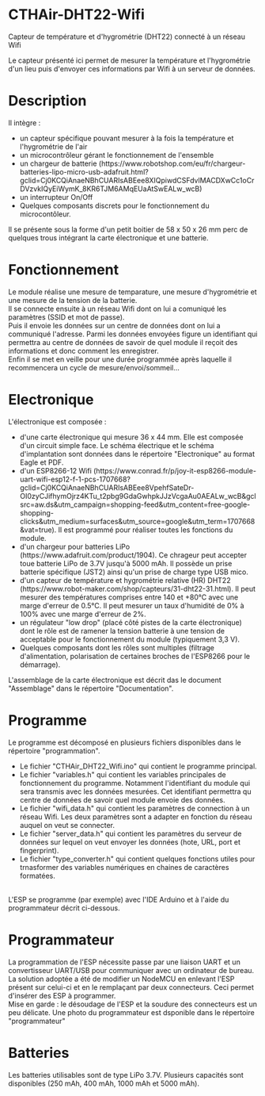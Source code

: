 # CTHAir-DHT22-Wifi
Capteur de température et d'hygrométrie (DHT22) connecté à un réseau Wifi

Le capteur présenté ici permet de mesurer la température et l'hygrométrie d'un lieu puis d'envoyer ces informations par Wifi à un serveur de données.


<h1>Description</h1>
    Il intègre :
    <ul>
        <li>un capteur spécifique pouvant mesurer à la fois la température et l'hygrométrie de l'air</li>
        <li>un microcontrôleur gérant le fonctionnement de l'ensemble</li>
        <li>un chargeur de batterie  (https://www.robotshop.com/eu/fr/chargeur-batteries-lipo-micro-usb-adafruit.html?gclid=Cj0KCQiAnaeNBhCUARIsABEee8XIQpiwdCSFdvlMACDXwCc1oCrDVzvkIQyEiWymK_8KR6TJM6AMqEUaAtSwEALw_wcB)</li>
        <li>un interrupteur On/Off</li>
        <li>Quelques composants discrets pour le fonctionnement du microcontôleur.</li>
    </ul>
    Il se présente sous la forme d'un petit boitier de 58 x 50 x 26 mm perc de quelques trous intégrant la carte électronique et une batterie.

<h1>Fonctionnement</h1>
    Le module réalise une mesure de temparature, une mesure d'hygrométrie et une mesure de la tension de la batterie.<br>
    Il se connecte ensuite à un réseau Wifi dont on lui a comuniqué les paramètres (SSID et mot de passe).<br>
    Puis il envoie les données sur un centre de données  dont on lui a communiqué l'adresse. Parmi les données envoyées figure un identifiant qui permettra au centre de données de savoir de quel module il reçoit des informations et donc comment les enregistrer.<br>
    Enfin il se met en veille pour une durée programmée après laquelle il recommencera un cycle de mesure/envoi/sommeil...

<h1>Electronique</h1>
    L'électronique est composée :
    <ul>
        <li>d'une carte électronique qui mesure 36 x 44 mm. Elle est composée d'un circuit simple face. Le schéma électrique et le schéma d'implantation sont données dans le répertoire "Electronique" au format Eagle et PDF.</li>
        <li>d'un ESP8266-12 Wifi (https://www.conrad.fr/p/joy-it-esp8266-module-uart-wifi-esp12-f-1-pcs-1707668?gclid=Cj0KCQiAnaeNBhCUARIsABEee8VpehfSateDr-OI0zyCJifhymOjrz4KTu_t2pbg9GdaGwhpkJJzVcgaAu0AEALw_wcB&gclsrc=aw.ds&utm_campaign=shopping-feed&utm_content=free-google-shopping-clicks&utm_medium=surfaces&utm_source=google&utm_term=1707668&vat=true). Il est programmé pour réaliser toutes les fonctions du module. </li>
        <li>d'un chargeur pour batteries LiPo (https://www.adafruit.com/product/1904). Ce chrageur peut accepter toue batterie LiPo de 3.7V jusqu'à 5000 mAh. Il possède un prise batterie spécifique (JST2) ainsi qu'un prise de charge type USB mico.</li>
        <li>d'un capteur de température et hygrométrie relative (HR) DHT22 (https://www.robot-maker.com/shop/capteurs/31-dht22-31.html). Il peut mesurer des températures comprises entre 140 et +80°C avec une marge d'erreur de 0.5°C. Il peut mesurer un taux d'humidité de 0% à 100% avec une marge d'erreur de 2%.</li>
        <li>un régulateur "low drop" (placé côté pistes de la carte électronique) dont le rôle est de ramener la tension batterie à une tension de acceptable pour le fonctionnement du module (typiquement 3,3 V).</li>
        <li>Quelques composants dont les rôles sont multiples (filtrage d'alimentation, polarisation de certaines broches de l'ESP8266 pour le démarrage).</li>
    </ul>
        L'assemblage de la carte électronique est décrit das le document "Assemblage" dans le répertoire "Documentation".

<h1>Programme</h1>
    Le programme est décomposé en plusieurs fichiers disponibles dans le répertoire "programmation".
    <ul>
        <li>Le fichier "CTHAir_DHT22_Wifi.ino" qui contient le programme principal.</li>
        <li>Le fichier "variables.h" qui contient les variables principales de fonctionnement du programme. Notamment l'identifiant du module qui sera transmis avec les données mesurées. Cet identifiant permettra qu centre de données de savoir quel module envoie des données.</li>
        <li>Le fichier "wifi_data.h" qui contient les paramètres de connection à un réseau Wifi. Les deux paramètres sont a adapter en fonction du réseau auquel on veut se connecter.</li>
        <li>Le fichier "server_data.h" qui contient les paramètres du serveur de données sur lequel on veut envoyer les données (hote, URL, port et fingerprint).</li>
        <li>Le fichier "type_converter.h" qui contient quelques fonctions utiles pour trnasformer des variables numériques en chaines de caractères formatées.</li>
    </ul>
    <br>
    L'ESP se programme (par exemple) avec l'IDE Arduino et à l'aide du programmateur décrit ci-dessous.

<h1>Programmateur</h1>
    La programmation de l'ESP nécessite passe par une liaison UART et un convertisseur UART/USB pour communiquer avec un ordinateur de bureau. La solution adoptée a été de modifier un NodeMCU en enlevant l'ESP présent sur celui-ci et en le remplaçant par deux connecteurs. Ceci permet d'insérer des ESP à programmer.<br>
    Mise en garde : le désoudage de l'ESP et la soudure des connecteurs est un peu délicate. Une photo du programmateur est dsponible dans le répertoire "programmateur"


<h1>Batteries</h1>
    Les batteries utilisables sont de type LiPo 3.7V. Plusieurs capacités sont disponibles (250 mAh, 400 mAh, 1000 mAh et 5000 mAh).
